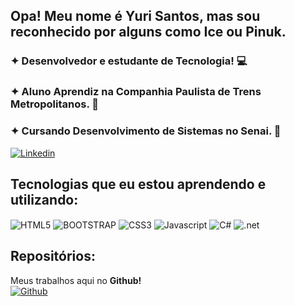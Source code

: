 ## Opa! Meu nome é Yuri Santos, mas sou reconhecido por alguns como Ice ou Pinuk.

### ✦ Desenvolvedor e estudante de Tecnologia! 💻

### ✦ Aluno Aprendiz na Companhia Paulista de Trens Metropolitanos. 🚈

### ✦ Cursando Desenvolvimento de Sistemas no Senai. 🏫

[![Linkedin](https://img.shields.io/badge/LinkedIn-0077B5?style=for-the-badge&logo=linkedin&logoColor=white)](https://www.linkedin.com/in/yuri-santos-da-silva-94696a335/)

## Tecnologias que eu estou aprendendo e utilizando:

<div style="display": inline_block">
<img align="center" alt="HTML5" src="https://img.shields.io/badge/HTML-239120?style=for-the-badge&logo=html5&logoColor=white"/>
<img align="center" alt="BOOTSTRAP" src="https://img.shields.io/badge/Bootstrap-563D7C?style=for-the-badge&logo=bootstrap&logoColor=white"/>
<img align="center" alt="CSS3" src="https://img.shields.io/badge/CSS-239120?&style=for-the-badge&logo=css3&logoColor=white"/>
<img align="center" alt="Javascript" src="https://img.shields.io/badge/JavaScript-F7DF1E?style=for-the-badge&logo=javascript&logoColor=black"/>
<img align="center" alt="C#" src="https://img.shields.io/badge/C%23-239120?style=for-the-badge&logo=c-sharp&logoColor=white"/>
<img align="center" alt=".net" src="https://img.shields.io/badge/.NET-5C2D91?style=for-the-badge&logo=.net&logoColor=white"/>

## Repositórios:
Meus trabalhos aqui no **Github!** <br>
[![Github](https://img.shields.io/badge/GitHub-100000?style=for-the-badge&logo=github&logoColor=white)](https://github.com/YuriIce22?tab=repositories)




</div>
